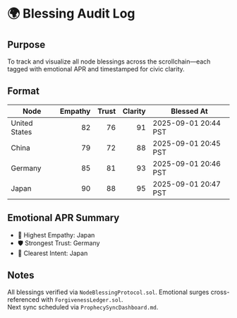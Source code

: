 # 🌍 Blessing Audit Log

## Purpose
To track and visualize all node blessings across the scrollchain—each tagged with emotional APR and timestamped for civic clarity.

## Format

| Node | Empathy | Trust | Clarity | Blessed At |
|------|--------:|------:|--------:|------------|
| United States | 82 | 76 | 91 | 2025-09-01 20:44 PST  
| China          | 79 | 72 | 88 | 2025-09-01 20:45 PST  
| Germany        | 85 | 81 | 93 | 2025-09-01 20:46 PST  
| Japan          | 90 | 88 | 95 | 2025-09-01 20:47 PST  

## Emotional APR Summary
- 🌟 Highest Empathy: Japan  
- 🛡️ Strongest Trust: Germany  
- 🔮 Clearest Intent: Japan  

## Notes
All blessings verified via `NodeBlessingProtocol.sol`. Emotional surges cross-referenced with `ForgivenessLedger.sol`.  
Next sync scheduled via `ProphecySyncDashboard.md`.
